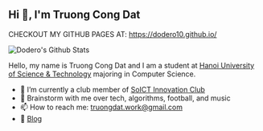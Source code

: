 <h2>Hi 👋, I'm Truong Cong Dat</h2>

CHECKOUT MY GITHUB PAGES AT: https://dodero10.github.io/

![Dodero's Github Stats](https://github-readme-stats.vercel.app/api?username=dodero10&theme=github_dark&show_icons=true)


Hello, my name is Truong Cong Dat and I am a student at [Hanoi University of Science & Technology](https://www.hust.edu.vn/) majoring in Computer Science.
- 🔭 I’m currently a club member of [SoICT Innovation Club](https://www.facebook.com/SINNOclub/)
- 💬 Brainstorm with me over tech, algorithms, football, and music 
- 📫 How to reach me: truongdat.work@gmail.com
- 📝 [Blog](https://dodero10.github.io/)
